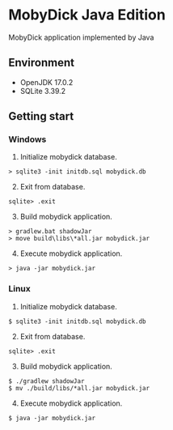 # MobyDick Java Edition

MobyDick application implemented by Java

## Environment

- OpenJDK 17.0.2
- SQLite 3.39.2

## Getting start

### Windows

1. Initialize mobydick database.
```
> sqlite3 -init initdb.sql mobydick.db
```

2. Exit from database.
```
sqlite> .exit
```

3. Build mobydick application.
```
> gradlew.bat shadowJar
> move build\libs\*all.jar mobydick.jar
```

4. Execute mobydick application.
```
> java -jar mobydick.jar
```

### Linux

1. Initialize mobydick database.
```
$ sqlite3 -init initdb.sql mobydick.db
```

2. Exit from database.
```
sqlite> .exit
```

3. Build mobydick application.
```
$ ./gradlew shadowJar
$ mv ./build/libs/*all.jar mobydick.jar
```

4. Execute mobydick application.
```
$ java -jar mobydick.jar
```

